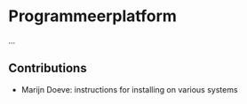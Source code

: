 # Programmeerplatform

...

## Contributions

- Marijn Doeve: instructions for installing on various systems
